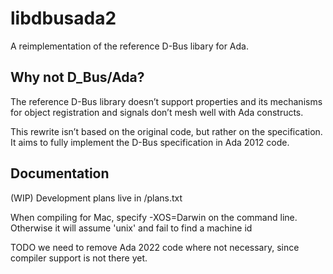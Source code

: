 libdbusada2
===========

A reimplementation of the reference D-Bus libary for Ada.

Why not D\_Bus/Ada?
----------------
The reference D-Bus library doesn’t support properties and its mechanisms for object registration and signals don’t mesh well with Ada constructs.

This rewrite isn’t based on the original code, but rather on the specification.
It aims to fully implement the D-Bus specification in Ada 2012 code.

Documentation
-------------
(WIP)
Development plans live in /plans.txt

When compiling for Mac, specify -XOS=Darwin on the command line.
Otherwise it will assume 'unix' and fail to find a machine id

TODO we need to remove Ada 2022 code where not necessary, since
compiler support is not there yet.

